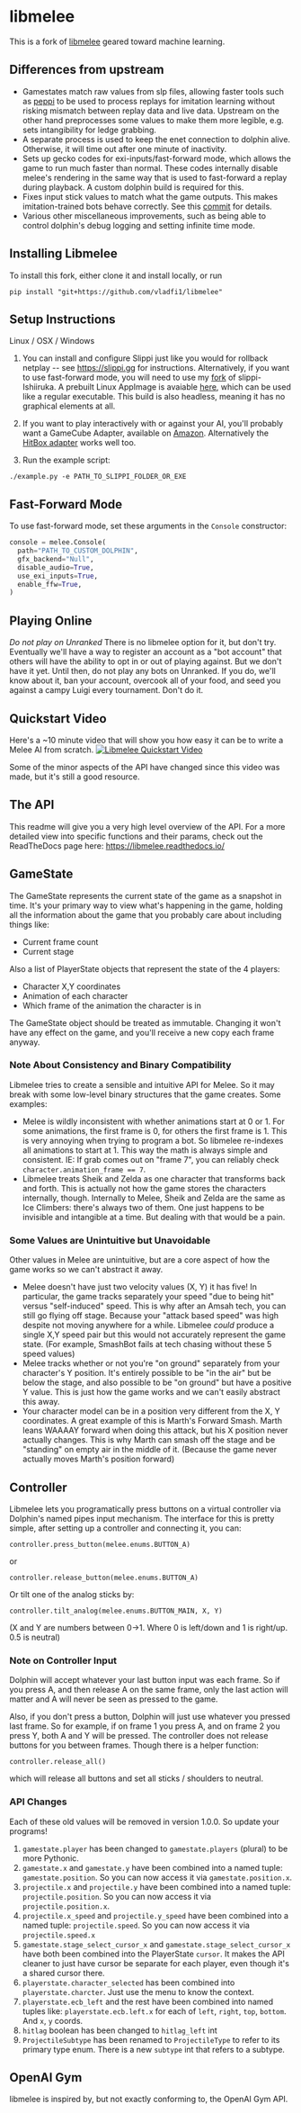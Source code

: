 # libmelee
This is a fork of [libmelee](https://github.com/altf4/libmelee) geared toward machine learning.

## Differences from upstream

* Gamestates match raw values from slp files, allowing faster tools such as [peppi](https://github.com/hohav/peppi) to be used to process replays for imitation learning without risking mismatch between replay data and live data. Upstream on the other hand preprocesses some values to make them more legible, e.g. sets intangibility for ledge grabbing.
* A separate process is used to keep the enet connection to dolphin alive. Otherwise, it will time out after one minute of inactivity.
* Sets up gecko codes for exi-inputs/fast-forward mode, which allows the game to run much faster than normal. These codes internally disable melee's rendering in the same way that is used to fast-forward a replay during playback. A custom dolphin build is required for this.
* Fixes input stick values to match what the game outputs. This makes imitation-trained bots behave correctly. See this [commit](https://github.com/vladfi1/libmelee/commit/06d5709fae0c5111932408f54ae88f386502e3f2) for details.
* Various other miscellaneous improvements, such as being able to control dolphin's debug logging and setting infinite time mode.

## Installing Libmelee
To install this fork, either clone it and install locally, or run

```
pip install "git+https://github.com/vladfi1/libmelee"
```

## Setup Instructions

Linux / OSX / Windows

1. You can install and configure Slippi just like you would for rollback netplay -- see https://slippi.gg for instructions. Alternatively, if you want to use fast-forward mode, you will need to use my [fork](https://github.com/vladfi1/slippi-Ishiiruka/tree/exi-ai) of slippi-Ishiiruka. A prebuilt Linux AppImage is avaiable [here](https://drive.google.com/file/d/1I_GZz6Xtll2Sgy4QcOQbWK0IcQKdsF5X/view?usp=sharing), which can be used like a regular executable. This build is also headless, meaning it has no graphical elements at all.

2. If you want to play interactively with or against your AI, you'll probably want a GameCube Adapter, available on [Amazon](https://www.amazon.com/Super-Smash-GameCube-Adapter-Wii-U/dp/B00L3LQ1FI). Alternatively the [HitBox adapter](https://www.hitboxarcade.com/products/gamecube-controller-adapter) works well too.

3. Run the example script:

```
./example.py -e PATH_TO_SLIPPI_FOLDER_OR_EXE
```

## Fast-Forward Mode

To use fast-forward mode, set these arguments in the `Console` constructor:

```python
console = melee.Console(
  path="PATH_TO_CUSTOM_DOLPHIN",
  gfx_backend="Null",
  disable_audio=True,
  use_exi_inputs=True,
  enable_ffw=True,
)
```

## Playing Online

*Do not play on Unranked* There is no libmelee option for it, but don't try. Eventually we'll have a way to register an account as a "bot account" that others will have the ability to opt in or out of playing against. But we don't have it yet. Until then, do not play any bots on Unranked. If you do, we'll know about it, ban your account, overcook all of your food, and seed you against a campy Luigi every tournament. Don't do it.

## Quickstart Video

Here's a ~10 minute video that will show you how easy it can be to write a Melee AI from scratch.
[![Libmelee Quickstart Video](https://img.youtube.com/vi/1R723AS1P-0/hqdefault.jpg)](https://www.youtube.com/watch?v=1R723AS1P-0)

Some of the minor aspects of the API have changed since this video was made, but it's still a good resource.

## The API

This readme will give you a very high level overview of the API. For a more detailed view into specific functions and their params, check out the ReadTheDocs page here: https://libmelee.readthedocs.io/

## GameState
The GameState represents the current state of the game as a snapshot in time. It's your primary way to view what's happening in the game, holding all the information about the game that you probably care about including things like:
- Current frame count
- Current stage

Also a list of PlayerState objects that represent the state of the 4 players:
- Character X,Y coordinates
- Animation of each character
- Which frame of the animation the character is in

The GameState object should be treated as immutable. Changing it won't have any effect on the game, and you'll receive a new copy each frame anyway.

### Note About Consistency and Binary Compatibility
Libmelee tries to create a sensible and intuitive API for Melee. So it may break with some low-level binary structures that the game creates. Some examples:
- Melee is wildly inconsistent with whether animations start at 0 or 1. For some animations, the first frame is 0, for others the first frame is 1. This is very annoying when trying to program a bot. So libmelee re-indexes all animations to start at 1. This way the math is always simple and consistent. IE: If grab comes out on "frame 7", you can reliably check `character.animation_frame == 7`.
- Libmelee treats Sheik and Zelda as one character that transforms back and forth. This is actually not how the game stores the characters internally, though. Internally to Melee, Sheik and Zelda are the same as Ice Climbers: there's always two of them. One just happens to be invisible and intangible at a time. But dealing with that would be a pain.

### Some Values are Unintuitive but Unavoidable
Other values in Melee are unintuitive, but are a core aspect of how the game works so we can't abstract it away.
- Melee doesn't have just two velocity values (X, Y) it has five! In particular, the game tracks separately your speed "due to being hit" versus "self-induced" speed. This is why after an Amsah tech, you can still go flying off stage. Because your "attack based speed" was high despite not moving anywhere for a while. Libmelee *could* produce a single X,Y speed pair but this would not accurately represent the game state. (For example, SmashBot fails at tech chasing without these 5 speed values)
- Melee tracks whether or not you're "on ground" separately from your character's Y position. It's entirely possible to be "in the air" but be below the stage, and also possible to be "on ground" but have a positive Y value. This is just how the game works and we can't easily abstract this away.
- Your character model can be in a position very different from the X, Y coordinates. A great example of this is Marth's Forward Smash. Marth leans WAAAAY forward when doing this attack, but his X position never actually changes. This is why Marth can smash off the stage and be "standing" on empty air in the middle of it. (Because the game never actually moves Marth's position forward)

## Controller
Libmelee lets you programatically press buttons on a virtual controller via Dolphin's named pipes input mechanism. The interface for this is pretty simple, after setting up a controller and connecting it, you can:

`controller.press_button(melee.enums.BUTTON_A)`

or

`controller.release_button(melee.enums.BUTTON_A)`

Or tilt one of the analog sticks by:

`controller.tilt_analog(melee.enums.BUTTON_MAIN, X, Y)`

(X and Y are numbers between 0->1. Where 0 is left/down and 1 is right/up. 0.5 is neutral)

### Note on Controller Input
Dolphin will accept whatever your last button input was each frame. So if you press A, and then release A on the same frame, only the last action will matter and A will never be seen as pressed to the game.

Also, if you don't press a button, Dolphin will just use whatever you pressed last frame. So for example, if on frame 1 you press A, and on frame 2 you press Y, both A and Y will be pressed. The controller does not release buttons for you between frames. Though there is a helper function:

`controller.release_all()`

which will release all buttons and set all sticks / shoulders to neutral.

### API Changes
Each of these old values will be removed in version 1.0.0. So update your programs!
1. `gamestate.player` has been changed to `gamestate.players` (plural) to be more Pythonic.
2. `gamestate.x` and `gamestate.y` have been combined into a named tuple: `gamestate.position`. So you can now access it via `gamestate.position.x`.
3. `projectile.x` and `projectile.y` have been combined into a named tuple: `projectile.position`. So you can now access it via `projectile.position.x`.
4. `projectile.x_speed` and `projectile.y_speed` have been combined into a named tuple: `projectile.speed`. So you can now access it via `projectile.speed.x`
5. `gamestate.stage_select_cursor_x` and `gamestate.stage_select_cursor_x` have both been combined into the PlayerState `cursor`. It makes the API cleaner to just have cursor be separate for each player, even though it's a shared cursor there.
6. `playerstate.character_selected` has been combined into `playerstate.charcter`. Just use the menu to know the context.
7. `playerstate.ecb_left` and the rest have been combined into named tuples like: `playerstate.ecb.left.x` for each of `left`, `right`, `top`, `bottom`. And `x`, `y` coords.
8. `hitlag` boolean has been changed to `hitlag_left` int
9. `ProjectileSubtype` has been renamed to `ProjectileType` to refer to its primary type enum. There is a new `subtype` int that refers to a subtype.

## OpenAI Gym
libmelee is inspired by, but not exactly conforming to, the OpenAI Gym API.
